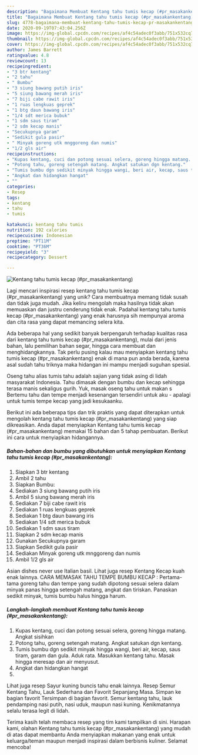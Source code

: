 ```yaml
---
description: "Bagaimana Membuat Kentang tahu tumis kecap (#pr_masakankentang) Anti Gagal"
title: "Bagaimana Membuat Kentang tahu tumis kecap (#pr_masakankentang) Anti Gagal"
slug: 4778-bagaimana-membuat-kentang-tahu-tumis-kecap-pr-masakankentang-anti-gagal
date: 2020-09-19T07:43:04.256Z
image: https://img-global.cpcdn.com/recipes/af4c54adec0f3abb/751x532cq70/kentang-tahu-tumis-kecap-pr_masakankentang-foto-resep-utama.jpg
thumbnail: https://img-global.cpcdn.com/recipes/af4c54adec0f3abb/751x532cq70/kentang-tahu-tumis-kecap-pr_masakankentang-foto-resep-utama.jpg
cover: https://img-global.cpcdn.com/recipes/af4c54adec0f3abb/751x532cq70/kentang-tahu-tumis-kecap-pr_masakankentang-foto-resep-utama.jpg
author: James Barrett
ratingvalue: 4.8
reviewcount: 13
recipeingredient:
- "3 btr kentang"
- "2 tahu"
- " Bumbu"
- "3 siung bawang putih iris"
- "5 siung bawang merah iris"
- "7 biji cabe rawit iris"
- "1 ruas lengkuas geprek"
- "1 btg daun bawang iris"
- "1/4 sdt merica bubuk"
- "1 sdm saus tiram"
- "2 sdm kecap manis"
- "Secukupnya garam"
- "Sedikit gula pasir"
- " Minyak goreng utk mnggoreng dan numis"
- "1/2 gls air"
recipeinstructions:
- "Kupas kentang, cuci dan potong sesuai selera, goreng hingga matang. Angkat sisihkan"
- "Potong tahu, goreng setengah matang. Angkat satukan dgn kentang."
- "Tumis bumbu dgn sedikit minyak hingga wangi, beri air, kecap, saus tiram, garam dan gula. Aduk rata. Masukkan kentang tahu. Masak hingga meresap dan air menyusut."
- "Angkat dan hidangkan hangat"
- ""
categories:
- Resep
tags:
- kentang
- tahu
- tumis

katakunci: kentang tahu tumis 
nutrition: 192 calories
recipecuisine: Indonesian
preptime: "PT11M"
cooktime: "PT36M"
recipeyield: "3"
recipecategory: Dessert

---
```



![Kentang tahu tumis kecap (#pr_masakankentang)](https://img-global.cpcdn.com/recipes/af4c54adec0f3abb/751x532cq70/kentang-tahu-tumis-kecap-pr_masakankentang-foto-resep-utama.jpg)

Lagi mencari inspirasi resep kentang tahu tumis kecap (#pr_masakankentang) yang unik? Cara membuatnya memang tidak susah dan tidak juga mudah. Jika keliru mengolah maka hasilnya tidak akan memuaskan dan justru cenderung tidak enak. Padahal kentang tahu tumis kecap (#pr_masakankentang) yang enak harusnya sih mempunyai aroma dan cita rasa yang dapat memancing selera kita.

Ada beberapa hal yang sedikit banyak berpengaruh terhadap kualitas rasa dari kentang tahu tumis kecap (#pr_masakankentang), mulai dari jenis bahan, lalu pemilihan bahan segar, hingga cara membuat dan menghidangkannya. Tak perlu pusing kalau mau menyiapkan kentang tahu tumis kecap (#pr_masakankentang) enak di mana pun anda berada, karena asal sudah tahu triknya maka hidangan ini mampu menjadi suguhan spesial.

Oseng tahu alias tumis tahu adalah sajian yang tidak asing di lidah masyarakat Indonesia. Tahu dimasak dengan bumbu dan kecap sehingga terasa manis sekaligus gurih. Yuk, masak oseng tahu untuk makan s Bertemu tahu dan tempe menjadi kesenangan tersendiri untuk aku - apalagi untuk tumis tempe kecap yang jadi kesukaanku.


Berikut ini ada beberapa tips dan trik praktis yang dapat diterapkan untuk mengolah kentang tahu tumis kecap (#pr_masakankentang) yang siap dikreasikan. Anda dapat menyiapkan Kentang tahu tumis kecap (#pr_masakankentang) memakai 15 bahan dan 5 tahap pembuatan. Berikut ini cara untuk menyiapkan hidangannya.

<!--inarticleads1-->

##### Bahan-bahan dan bumbu yang dibutuhkan untuk menyiapkan Kentang tahu tumis kecap (#pr_masakankentang):

1. Siapkan 3 btr kentang
1. Ambil 2 tahu
1. Siapkan  Bumbu:
1. Sediakan 3 siung bawang putih iris
1. Ambil 5 siung bawang merah iris
1. Sediakan 7 biji cabe rawit iris
1. Sediakan 1 ruas lengkuas geprek
1. Sediakan 1 btg daun bawang iris
1. Sediakan 1/4 sdt merica bubuk
1. Sediakan 1 sdm saus tiram
1. Siapkan 2 sdm kecap manis
1. Gunakan Secukupnya garam
1. Siapkan Sedikit gula pasir
1. Sediakan  Minyak goreng utk mnggoreng dan numis
1. Ambil 1/2 gls air


Asian dishes never use Italian basil. Lihat juga resep Kentang Kecap kuah enak lainnya. CARA MEMASAK TAHU TEMPE BUMBU KECAP : Pertama-tama goreng tahu dan tempe yang sudah dipotong sesuai selera dalam minyak panas hingga setengah matang, angkat dan tiriskan. Panaskan sedikit minyak, tumis bumbu halus hingga harum. 

<!--inarticleads2-->

##### Langkah-langkah membuat Kentang tahu tumis kecap (#pr_masakankentang):

1. Kupas kentang, cuci dan potong sesuai selera, goreng hingga matang. Angkat sisihkan
1. Potong tahu, goreng setengah matang. Angkat satukan dgn kentang.
1. Tumis bumbu dgn sedikit minyak hingga wangi, beri air, kecap, saus tiram, garam dan gula. Aduk rata. Masukkan kentang tahu. Masak hingga meresap dan air menyusut.
1. Angkat dan hidangkan hangat
1. 


Lihat juga resep Sayur kuning buncis tahu enak lainnya. Resep Semur Kentang Tahu, Lauk Sederhana dan Favorit Sepanjang Masa. Simpan ke bagian favorit Tersimpan di bagian favorit. Semur kentang tahu, lauk pendamping nasi putih, nasi uduk, maupun nasi kuning. Kenikmatannya selalu terasa legit di lidah. 

Terima kasih telah membaca resep yang tim kami tampilkan di sini. Harapan kami, olahan Kentang tahu tumis kecap (#pr_masakankentang) yang mudah di atas dapat membantu Anda menyiapkan makanan yang enak untuk keluarga/teman maupun menjadi inspirasi dalam berbisnis kuliner. Selamat mencoba!
